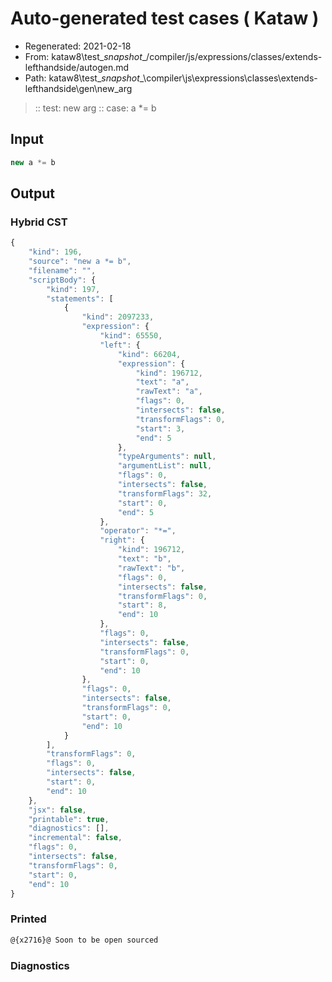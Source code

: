 # Auto-generated test cases ( Kataw )
- Regenerated: 2021-02-18
- From: kataw8\test\__snapshot__/compiler/js/expressions/classes/extends-lefthandside/autogen.md
- Path: kataw8\test\__snapshot__\compiler\js\expressions\classes\extends-lefthandside\gen\new_arg
> :: test: new arg
> :: case: a *= b
## Input

`````js
new a *= b
`````

## Output


### Hybrid CST


```javascript
{
    "kind": 196,
    "source": "new a *= b",
    "filename": "",
    "scriptBody": {
        "kind": 197,
        "statements": [
            {
                "kind": 2097233,
                "expression": {
                    "kind": 65550,
                    "left": {
                        "kind": 66204,
                        "expression": {
                            "kind": 196712,
                            "text": "a",
                            "rawText": "a",
                            "flags": 0,
                            "intersects": false,
                            "transformFlags": 0,
                            "start": 3,
                            "end": 5
                        },
                        "typeArguments": null,
                        "argumentList": null,
                        "flags": 0,
                        "intersects": false,
                        "transformFlags": 32,
                        "start": 0,
                        "end": 5
                    },
                    "operator": "*=",
                    "right": {
                        "kind": 196712,
                        "text": "b",
                        "rawText": "b",
                        "flags": 0,
                        "intersects": false,
                        "transformFlags": 0,
                        "start": 8,
                        "end": 10
                    },
                    "flags": 0,
                    "intersects": false,
                    "transformFlags": 0,
                    "start": 0,
                    "end": 10
                },
                "flags": 0,
                "intersects": false,
                "transformFlags": 0,
                "start": 0,
                "end": 10
            }
        ],
        "transformFlags": 0,
        "flags": 0,
        "intersects": false,
        "start": 0,
        "end": 10
    },
    "jsx": false,
    "printable": true,
    "diagnostics": [],
    "incremental": false,
    "flags": 0,
    "intersects": false,
    "transformFlags": 0,
    "start": 0,
    "end": 10
}
```

### Printed


```javascript
@{x2716}@ Soon to be open sourced
```

### Diagnostics


```javascript

```

